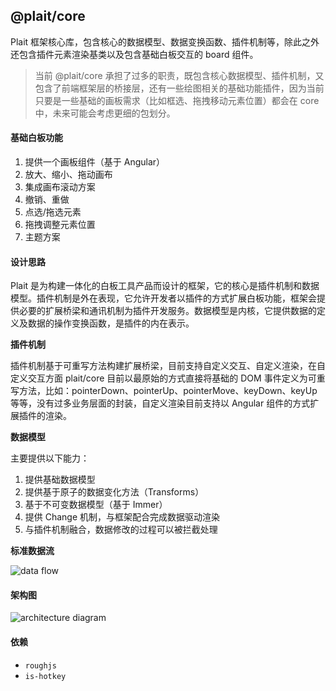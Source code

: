 
## @plait/core

Plait 框架核心库，包含核心的数据模型、数据变换函数、插件机制等，除此之外还包含插件元素渲染基类以及包含基础白板交互的 board 组件。



> 当前 @plait/core 承担了过多的职责，既包含核心数据模型、插件机制，又包含了前端框架层的桥接层，还有一些绘图相关的基础功能插件，因为当前只要是一些基础的画板需求（比如框选、拖拽移动元素位置）都会在 core 中，未来可能会考虑更细的包划分。



####   **基础白板功能**

1. 提供一个画板组件（基于 Angular）
1. 放大、缩小、拖动画布
1. 集成画布滚动方案
1. 撤销、重做
1. 点选/拖选元素
1. 拖拽调整元素位置
1. 主题方案




#### **设计思路**

Plait 是为构建一体化的白板工具产品而设计的框架，它的核心是插件机制和数据模型。插件机制是外在表现，它允许开发者以插件的方式扩展白板功能，框架会提供必要的扩展桥梁和通讯机制为插件开发服务。数据模型是内核，它提供数据的定义及数据的操作变换函数，是插件的内在表示。



**插件机制**

插件机制基于可重写方法构建扩展桥梁，目前支持自定义交互、自定义渲染，在自定义交互方面 plait/core 目前以最原始的方式直接将基础的 DOM 事件定义为可重写方法，比如：pointerDown、pointerUp、pointerMove、keyDown、keyUp 等等，没有过多业务层面的封装，自定义渲染目前支持以 Angular 组件的方式扩展插件的渲染。



**数据模型**

主要提供以下能力：

1. 提供基础数据模型
1. 提供基于原子的数据变化方法（Transforms）
1. 基于不可变数据模型（基于 Immer）
1. 提供 Change 机制，与框架配合完成数据驱动渲染
1. 与插件机制融合，数据修改的过程可以被拦截处理




**标准数据流**

![data flow](https://github.com/worktile/plait/blob/develop/.docgeni/public/assets/packages/data-flow.png?raw=true)



#### **架构图**

![architecture diagram](https://github.com/worktile/plait/blob/develop/.docgeni/public/assets/packages/architecture-diagram.png?raw=true)



#### 依赖

- `roughjs`
- `is-hotkey`

